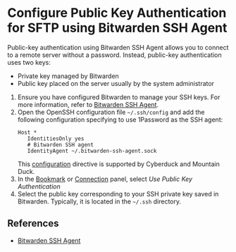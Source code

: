 Configure Public Key Authentication for SFTP using Bitwarden SSH Agent
====

Public-key authentication using Bitwarden SSH Agent allows you to connect to a remote server without a password. Instead, public-key authentication uses two keys:
- Private key managed by Bitwarden
- Public key placed on the server usually by the system administrator

1. Ensure you have configured Bitwarden to manage your SSH keys. For more information, refer to [Bitwarden SSH Agent](https://bitwarden.com/help/ssh-agent/#configure-bitwarden-ssh-agent).
2. Open the OpenSSH configuration file `~/.ssh/config` and add the following configuration specifying to use 1Password as the SSH agent:
    ```
    Host *
       IdentitiesOnly yes
       # Bitwarden SSH agent
       IdentityAgent ~/.bitwarden-ssh-agent.sock
    ```
   This [configuration](https://docs.cyberduck.io/protocols/sftp/#openssh-configuration-interoperability) directive is supported by Cyberduck and Mountain Duck.
5. In the [Bookmark](../cyberduck/bookmarks.md) or [Connection](../cyberduck/connection.md) panel, select *Use Public Key Authentication*
6. Select the public key corresponding to your SSH private key saved in Bitwarden. Typically, it is located in the `~/.ssh` directory.

## References

* [Bitwarden SSH Agent](https://bitwarden.com/help/ssh-agent/#configure-bitwarden-ssh-agent)